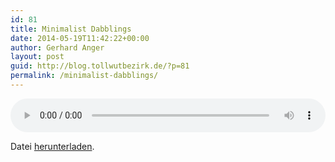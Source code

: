 ```yaml
---
id: 81
title: Minimalist Dabblings
date: 2014-05-19T11:42:22+00:00
author: Gerhard Anger
layout: post
guid: http://blog.tollwutbezirk.de/?p=81
permalink: /minimalist-dabblings/
---
```

<audio class="wp-audio-shortcode" id="audio-81-10" loop="1" autoplay="1" preload="on" style="width: 100%;" controls="controls"><source type="audio/mpeg" src="http://audio.tollwutbezirk.de:8090/music/minimalist\_dabblings.mp3?\_=10" /><http://audio.tollwutbezirk.de:8090/music/minimalist_dabblings.mp3></audio> 

Datei [herunterladen](http://audio.tollwutbezirk.de:8090/music/minimalist_dabblings.mp3).